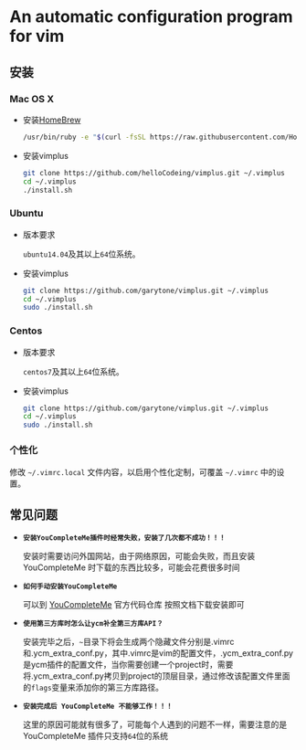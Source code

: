 
An automatic configuration program for vim
===============================================


## 安装

### Mac OS X

- 安装[HomeBrew][1]
 
    ```bash
    /usr/bin/ruby -e "$(curl -fsSL https://raw.githubusercontent.com/Homebrew/install/master/install)"
    ```

- 安装vimplus

    ```bash
    git clone https://github.com/helloCodeing/vimplus.git ~/.vimplus
    cd ~/.vimplus
    ./install.sh
    ```

### Ubuntu

- 版本要求

    `ubuntu14.04`及其以上`64`位系统。

- 安装vimplus

    ```bash
    git clone https://github.com/garytone/vimplus.git ~/.vimplus
    cd ~/.vimplus
    sudo ./install.sh
    ```

### Centos

- 版本要求

    `centos7`及其以上`64`位系统。

- 安装vimplus

    ```bash
    git clone https://github.com/garytone/vimplus.git ~/.vimplus
    cd ~/.vimplus
    sudo ./install.sh
    ```

### 个性化

修改 `~/.vimrc.local` 文件内容，以启用个性化定制，可覆盖 `~/.vimrc` 中的设置。

## 常见问题

- **`安装YouCompleteMe插件时经常失败，安装了几次都不成功！！！`**

    安装时需要访问外国网站，由于网络原因，可能会失败，而且安装 YouCompleteMe 时下载的东西比较多，可能会花费很多时间

- **`如何手动安装YouCompleteMe`**
    
    可以到 [YouCompleteMe][2] 官方代码仓库  按照文档下载安装即可

- **`使用第三方库时怎么让ycm补全第三方库API？`**

    安装完毕之后，`~`目录下将会生成两个隐藏文件分别是.vimrc和.ycm_extra_conf.py，其中.vimrc是vim的配置文件，.ycm_extra_conf.py是ycm插件的配置文件，当你需要创建一个project时，需要将.ycm_extra_conf.py拷贝到project的顶层目录，通过修改该配置文件里面的`flags`变量来添加你的第三方库路径。

- **`安装完成后 YouCompleteMe 不能够工作！！！`**

    这里的原因可能就有很多了，可能每个人遇到的问题不一样，需要注意的是 YouCompleteMe 插件只支持`64`位的系统

[1]: https://brew.sh/
[2]: https://github.com/Valloric/YouCompleteMe

